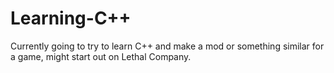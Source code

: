# Learning-C++
Currently going to try to learn C++ and make a mod or something similar for a game, might start out on Lethal Company.

